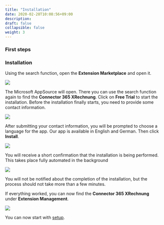 ```yaml
---
title: "Installation"
date: 2020-02-28T10:08:56+09:00
description: 
draft: false
collapsible: false
weight: 3
---
```

### First steps

### Installation

Using the search function, open the **Extension Marketplace** and open it.

![](images/XRechnung/marketplacesuch.PNG)

The Microsoft AppSource will open. There you can use the search function again to find the **Connector 365 XRechnung**. Click on **Free Trial** to start the installation. Before the installation finally starts, you need to provide some contact information.

![](images/XRechnung/xrechnungmarketplace.PNG)

After submitting your contact information, you will be prompted to choose a language for the app. Our app is available in English and German. Then click **Install**.

![](images/XRechnung/xrechnungsprache.PNG)

You will receive a short confirmation that the installation is being performed. This takes place fully automated in the background

![](images/XRechnung/xrechnunginstallation.PNG)

You will not be notified about the completion of the installation, but the process should not take more than a few minutes.

If everything worked, you can now find the **Connector 365 XRechnung** under **Extension Management**.

![](images/XRechnung/xrechnunginstalliert.png)

You can now start with [setup](en-us/connector-on-appsource/xrechnung/first-steps/setup/setup-customer/).